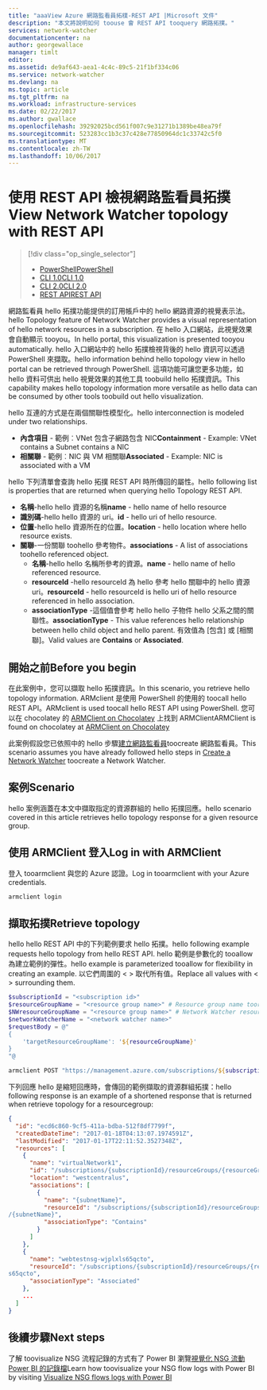 ```yaml
---
title: "aaaView Azure 網路監看員拓樸-REST API |Microsoft 文件"
description: "本文將說明如何 toouse 會 REST API tooquery 網路拓撲。"
services: network-watcher
documentationcenter: na
author: georgewallace
manager: timlt
editor: 
ms.assetid: de9af643-aea1-4c4c-89c5-21f1bf334c06
ms.service: network-watcher
ms.devlang: na
ms.topic: article
ms.tgt_pltfrm: na
ms.workload: infrastructure-services
ms.date: 02/22/2017
ms.author: gwallace
ms.openlocfilehash: 39292025bcd561f007c9e31271b1389be48ea79f
ms.sourcegitcommit: 523283cc1b3c37c428e77850964dc1c33742c5f0
ms.translationtype: MT
ms.contentlocale: zh-TW
ms.lasthandoff: 10/06/2017
---
```

# <a name="view-network-watcher-topology-with-rest-api"></a><span data-ttu-id="f4171-103">使用 REST API 檢視網路監看員拓撲</span><span class="sxs-lookup"><span data-stu-id="f4171-103">View Network Watcher topology with REST API</span></span>

> [!div class="op_single_selector"]
> - [<span data-ttu-id="f4171-104">PowerShell</span><span class="sxs-lookup"><span data-stu-id="f4171-104">PowerShell</span></span>](network-watcher-topology-powershell.md)
> - [<span data-ttu-id="f4171-105">CLI 1.0</span><span class="sxs-lookup"><span data-stu-id="f4171-105">CLI 1.0</span></span>](network-watcher-topology-cli-nodejs.md)
> - [<span data-ttu-id="f4171-106">CLI 2.0</span><span class="sxs-lookup"><span data-stu-id="f4171-106">CLI 2.0</span></span>](network-watcher-topology-cli.md)
> - [<span data-ttu-id="f4171-107">REST API</span><span class="sxs-lookup"><span data-stu-id="f4171-107">REST API</span></span>](network-watcher-topology-rest.md)

<span data-ttu-id="f4171-108">網路監看員 hello 拓撲功能提供的訂用帳戶中的 hello 網路資源的視覺表示法。</span><span class="sxs-lookup"><span data-stu-id="f4171-108">hello Topology feature of Network Watcher provides a visual representation of hello network resources in a subscription.</span></span> <span data-ttu-id="f4171-109">在 hello 入口網站，此視覺效果會自動顯示 tooyou。</span><span class="sxs-lookup"><span data-stu-id="f4171-109">In hello portal, this visualization is presented tooyou automatically.</span></span> <span data-ttu-id="f4171-110">hello 入口網站中的 hello 拓撲檢視背後的 hello 資訊可以透過 PowerShell 來擷取。</span><span class="sxs-lookup"><span data-stu-id="f4171-110">hello information behind hello topology view in hello portal can be retrieved through PowerShell.</span></span>
<span data-ttu-id="f4171-111">這項功能可讓您更多功能，如 hello 資料可供出 hello 視覺效果的其他工具 toobuild hello 拓撲資訊。</span><span class="sxs-lookup"><span data-stu-id="f4171-111">This capability makes hello topology information more versatile as hello data can be consumed by other tools toobuild out hello visualization.</span></span>

<span data-ttu-id="f4171-112">hello 互連的方式是在兩個關聯性模型化。</span><span class="sxs-lookup"><span data-stu-id="f4171-112">hello interconnection is modeled under two relationships.</span></span>

- <span data-ttu-id="f4171-113">**內含項目** - 範例︰VNet 包含子網路包含 NIC</span><span class="sxs-lookup"><span data-stu-id="f4171-113">**Containment** - Example: VNet contains a Subnet contains a NIC</span></span>
- <span data-ttu-id="f4171-114">**相關聯** - 範例︰NIC 與 VM 相關聯</span><span class="sxs-lookup"><span data-stu-id="f4171-114">**Associated** - Example: NIC is associated with a VM</span></span>

<span data-ttu-id="f4171-115">hello 下列清單會查詢 hello 拓撲 REST API 時所傳回的屬性。</span><span class="sxs-lookup"><span data-stu-id="f4171-115">hello following list is properties that are returned when querying hello Topology REST API.</span></span>

* <span data-ttu-id="f4171-116">**名稱**-hello hello 資源的名稱</span><span class="sxs-lookup"><span data-stu-id="f4171-116">**name** - hello name of hello resource</span></span>
* <span data-ttu-id="f4171-117">**識別碼**-hello hello 資源的 uri。</span><span class="sxs-lookup"><span data-stu-id="f4171-117">**id** - hello uri of hello resource.</span></span>
* <span data-ttu-id="f4171-118">**位置**-hello hello 資源所在的位置。</span><span class="sxs-lookup"><span data-stu-id="f4171-118">**location** - hello location where hello resource exists.</span></span>
* <span data-ttu-id="f4171-119">**關聯**-一份關聯 toohello 參考物件。</span><span class="sxs-lookup"><span data-stu-id="f4171-119">**associations** - A list of associations toohello referenced object.</span></span>
    * <span data-ttu-id="f4171-120">**名稱**-hello hello 名稱所參考的資源。</span><span class="sxs-lookup"><span data-stu-id="f4171-120">**name** - hello name of hello referenced resource.</span></span>
    * <span data-ttu-id="f4171-121">**resourceId** -hello resourceId 為 hello 參考 hello 關聯中的 hello 資源 uri。</span><span class="sxs-lookup"><span data-stu-id="f4171-121">**resourceId** - hello resourceId is hello uri of hello resource referenced in hello association.</span></span>
    * <span data-ttu-id="f4171-122">**associationType** -這個值會參考 hello hello 子物件 hello 父系之間的關聯性。</span><span class="sxs-lookup"><span data-stu-id="f4171-122">**associationType** - This value references hello relationship between hello child object and hello parent.</span></span> <span data-ttu-id="f4171-123">有效值為 [包含] 或 [相關聯]。</span><span class="sxs-lookup"><span data-stu-id="f4171-123">Valid values are **Contains** or **Associated**.</span></span>

## <a name="before-you-begin"></a><span data-ttu-id="f4171-124">開始之前</span><span class="sxs-lookup"><span data-stu-id="f4171-124">Before you begin</span></span>

<span data-ttu-id="f4171-125">在此案例中，您可以擷取 hello 拓撲資訊。</span><span class="sxs-lookup"><span data-stu-id="f4171-125">In this scenario, you retrieve hello topology information.</span></span> <span data-ttu-id="f4171-126">ARMclient 是使用 PowerShell 的使用的 toocall hello REST API。</span><span class="sxs-lookup"><span data-stu-id="f4171-126">ARMclient is used toocall hello REST API using PowerShell.</span></span> <span data-ttu-id="f4171-127">您可以在 chocolatey 的 [ARMClient on Chocolatey](https://chocolatey.org/packages/ARMClient) 上找到 ARMClient</span><span class="sxs-lookup"><span data-stu-id="f4171-127">ARMClient is found on chocolatey at [ARMClient on Chocolatey](https://chocolatey.org/packages/ARMClient)</span></span>

<span data-ttu-id="f4171-128">此案例假設您已依照中的 hello 步驟[建立網路監看員](network-watcher-create.md)toocreate 網路監看員。</span><span class="sxs-lookup"><span data-stu-id="f4171-128">This scenario assumes you have already followed hello steps in [Create a Network Watcher](network-watcher-create.md) toocreate a Network Watcher.</span></span>

## <a name="scenario"></a><span data-ttu-id="f4171-129">案例</span><span class="sxs-lookup"><span data-stu-id="f4171-129">Scenario</span></span>

<span data-ttu-id="f4171-130">hello 案例涵蓋在本文中擷取指定的資源群組的 hello 拓撲回應。</span><span class="sxs-lookup"><span data-stu-id="f4171-130">hello scenario covered in this article retrieves hello topology response for a given resource group.</span></span>

## <a name="log-in-with-armclient"></a><span data-ttu-id="f4171-131">使用 ARMClient 登入</span><span class="sxs-lookup"><span data-stu-id="f4171-131">Log in with ARMClient</span></span>

<span data-ttu-id="f4171-132">登入 tooarmclient 與您的 Azure 認證。</span><span class="sxs-lookup"><span data-stu-id="f4171-132">Log in tooarmclient with your Azure credentials.</span></span>

```PowerShell
armclient login
```

## <a name="retrieve-topology"></a><span data-ttu-id="f4171-133">擷取拓撲</span><span class="sxs-lookup"><span data-stu-id="f4171-133">Retrieve topology</span></span>

<span data-ttu-id="f4171-134">hello hello REST API 中的下列範例要求 hello 拓撲。</span><span class="sxs-lookup"><span data-stu-id="f4171-134">hello following example requests hello topology from hello REST API.</span></span>  <span data-ttu-id="f4171-135">hello 範例是參數化的 tooallow 為建立範例的彈性。</span><span class="sxs-lookup"><span data-stu-id="f4171-135">hello example is parameterized tooallow for flexibility in creating an example.</span></span>  <span data-ttu-id="f4171-136">以它們周圍的 \< \> 取代所有值。</span><span class="sxs-lookup"><span data-stu-id="f4171-136">Replace all values with \< \> surrounding them.</span></span>

```powershell
$subscriptionId = "<subscription id>"
$resourceGroupName = "<resource group name>" # Resource group name toorun topology on
$NWresourceGroupName = "<resource group name>" # Network Watcher resource group name
$networkWatcherName = "<network watcher name>"
$requestBody = @"
{
    'targetResourceGroupName': '${resourceGroupName}'
}
"@

armclient POST "https://management.azure.com/subscriptions/${subscriptionId}/ResourceGroups/${NWresourceGroupName}/providers/Microsoft.Network/networkWatchers/${networkWatcherName}/topology?api-version=2016-07-01" $requestBody
```

<span data-ttu-id="f4171-137">下列回應 hello 是縮短回應時，會傳回的範例擷取的資源群組拓撲：</span><span class="sxs-lookup"><span data-stu-id="f4171-137">hello following response is an example of a shortened response that is returned when retrieve topology for a resourcegroup:</span></span>

```json
{
  "id": "ecd6c860-9cf5-411a-bdba-512f8df7799f",
  "createdDateTime": "2017-01-18T04:13:07.1974591Z",
  "lastModified": "2017-01-17T22:11:52.3527348Z",
  "resources": [
    {
      "name": "virtualNetwork1",
      "id": "/subscriptions/{subscriptionId}/resourceGroups/{resourceGroupName}/providers/Microsoft.Network/virtualNetworks/{virtualNetworkName}",
      "location": "westcentralus",
      "associations": [
        {
          "name": "{subnetName}",
          "resourceId": "/subscriptions/{subscriptionId}/resourceGroups/{resourceGroupName}/providers/Microsoft.Network/virtualNetworks/(virtualNetworkName)/subnets
/{subnetName}",
          "associationType": "Contains"
        }
      ]
    },
    {
      "name": "webtestnsg-wjplxls65qcto",
      "resourceId": "/subscriptions/{subscriptionId}/resourceGroups/{resourceGroupName}/providers/Microsoft.Network/networkSecurityGroups/{nsgName}
s65qcto",
      "associationType": "Associated"
    },
    ...
  ]
}
```

## <a name="next-steps"></a><span data-ttu-id="f4171-138">後續步驟</span><span class="sxs-lookup"><span data-stu-id="f4171-138">Next steps</span></span>

<span data-ttu-id="f4171-139">了解 toovisualize NSG 流程記錄的方式有了 Power BI 瀏覽[視覺化 NSG 流動 Power BI 的記錄檔](network-watcher-visualize-nsg-flow-logs-power-bi.md)</span><span class="sxs-lookup"><span data-stu-id="f4171-139">Learn how toovisualize your NSG flow logs with Power BI by visiting [Visualize NSG flows logs with Power BI](network-watcher-visualize-nsg-flow-logs-power-bi.md)</span></span>

